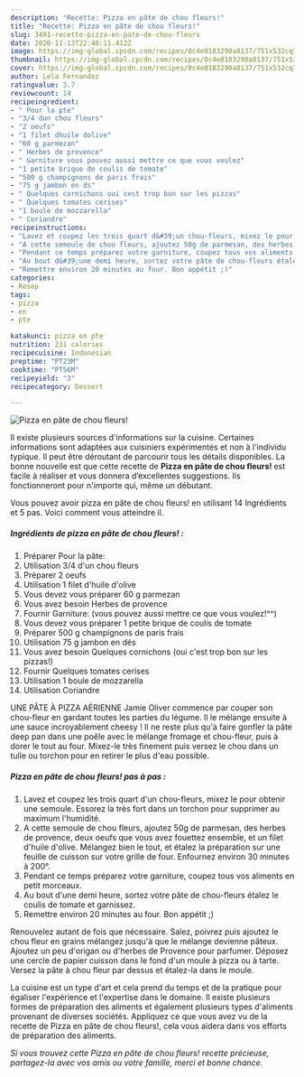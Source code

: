 ```yaml
---
description: "Recette: Pizza en pâte de chou fleurs!"
title: "Recette: Pizza en pâte de chou fleurs!"
slug: 3491-recette-pizza-en-pate-de-chou-fleurs
date: 2020-11-13T22:40:11.412Z
image: https://img-global.cpcdn.com/recipes/0c4e0183290a8137/751x532cq70/pizza-en-pate-de-chou-fleurs-photo-principale-de-la-recette.jpg
thumbnail: https://img-global.cpcdn.com/recipes/0c4e0183290a8137/751x532cq70/pizza-en-pate-de-chou-fleurs-photo-principale-de-la-recette.jpg
cover: https://img-global.cpcdn.com/recipes/0c4e0183290a8137/751x532cq70/pizza-en-pate-de-chou-fleurs-photo-principale-de-la-recette.jpg
author: Lela Fernandez
ratingvalue: 3.7
reviewcount: 14
recipeingredient:
- " Pour la pte"
- "3/4 dun chou fleurs"
- "2 oeufs"
- "1 filet dhuile dolive"
- "60 g parmezan"
- " Herbes de provence"
- " Garniture vous pouvez aussi mettre ce que vous voulez"
- "1 petite brique de coulis de tomate"
- "500 g champignons de paris frais"
- "75 g jambon en ds"
- " Quelques cornichons oui cest trop bon sur les pizzas"
- " Quelques tomates cerises"
- "1 boule de mozzarella"
- " Coriandre"
recipeinstructions:
- "Lavez et coupez les trois quart d&#39;un chou-fleurs, mixez le pour obtenir une semoule. Essorez la très fort dans un torchon pour supprimer au maximum l&#39;humidité."
- "A cette semoule de chou fleurs, ajoutez 50g de parmesan, des herbes de provence, deux oeufs que vous avez fouettez ensemble, et un filet d&#39;huile d&#39;olive. Mélangez bien le tout, et étalez la préparation sur une feuille de cuisson sur votre grille de four. Enfournez environ 30 minutes à 200°."
- "Pendant ce temps préparez votre garniture, coupez tous vos aliments en petit morceaux."
- "Au bout d&#39;une demi heure, sortez votre pâte de chou-fleurs étalez le coulis de tomate et garnissez."
- "Remettre environ 20 minutes au four. Bon appétit ;)"
categories:
- Resep
tags:
- pizza
- en
- pte

katakunci: pizza en pte 
nutrition: 231 calories
recipecuisine: Indonesian
preptime: "PT23M"
cooktime: "PT56M"
recipeyield: "3"
recipecategory: Dessert

---
```



![Pizza en pâte de chou fleurs!](https://img-global.cpcdn.com/recipes/0c4e0183290a8137/751x532cq70/pizza-en-pate-de-chou-fleurs-photo-principale-de-la-recette.jpg)

Il existe plusieurs sources d'informations sur la cuisine. Certaines informations sont adaptées aux cuisiniers expérimentés et non à l'individu typique. Il peut être déroutant de parcourir tous les détails disponibles. La bonne nouvelle est que cette recette de <strong> Pizza en pâte de chou fleurs! </strong> est facile à réaliser et vous donnera d’excellentes suggestions. Ils fonctionneront pour n'importe qui, même un débutant.

<!--inarticleads1-->

Vous pouvez avoir pizza en pâte de chou fleurs! en utilisant 14 Ingrédients et 5 pas. Voici comment vous atteindre il.

##### Ingrédients de pizza en pâte de chou fleurs! :

1. Préparer  Pour la pâte:
1. Utilisation 3/4 d&#39;un chou fleurs
1. Préparer 2 oeufs
1. Utilisation 1 filet d&#39;huile d&#39;olive
1. Vous devez vous préparer 60 g parmezan
1. Vous avez besoin  Herbes de provence
1. Fournir  Garniture: (vous pouvez aussi mettre ce que vous voulez!^^)
1. Vous devez vous préparer 1 petite brique de coulis de tomate
1. Préparer 500 g champignons de paris frais
1. Utilisation 75 g jambon en dés
1. Vous avez besoin  Quelques cornichons (oui c&#39;est trop bon sur les pizzas!)
1. Fournir  Quelques tomates cerises
1. Utilisation 1 boule de mozzarella
1. Utilisation  Coriandre


UNE PÂTE À PIZZA AÉRIENNE Jamie Oliver commence par couper son chou-fleur en gardant toutes les parties du légume. Il le mélange ensuite à une sauce incroyablement cheesy ! Il ne reste plus qu&#39;à faire gonfler la pâte deep pan dans une poêle avec le mélange fromage et chou-fleur, puis à dorer le tout au four. Mixez-le très finement puis versez le chou dans un tulle ou torchon pour en retirer le plus d&#39;eau possible. 

<!--inarticleads2-->

##### Pizza en pâte de chou fleurs! pas à pas :

1. Lavez et coupez les trois quart d&#39;un chou-fleurs, mixez le pour obtenir une semoule. Essorez la très fort dans un torchon pour supprimer au maximum l&#39;humidité.
1. A cette semoule de chou fleurs, ajoutez 50g de parmesan, des herbes de provence, deux oeufs que vous avez fouettez ensemble, et un filet d&#39;huile d&#39;olive. Mélangez bien le tout, et étalez la préparation sur une feuille de cuisson sur votre grille de four. Enfournez environ 30 minutes à 200°.
1. Pendant ce temps préparez votre garniture, coupez tous vos aliments en petit morceaux.
1. Au bout d&#39;une demi heure, sortez votre pâte de chou-fleurs étalez le coulis de tomate et garnissez.
1. Remettre environ 20 minutes au four. Bon appétit ;)


Renouvelez autant de fois que nécessaire. Salez, poivrez puis ajoutez le chou fleur en grains mélangez jusqu&#39;à que le mélange devienne pâteux. Ajoutez un peu d&#39;origan ou d&#39;herbes de Provence pour parfumer. Déposez une cercle de papier cuisson dans le fond d&#39;un moule à pizza ou à tarte. Versez la pâte à chou fleur par dessus et étalez-la dans le moule. 

<!--inarticleads1-->

<p>
La cuisine est un type d'art et cela prend du temps et de la pratique pour égaliser l'expérience et l'expertise dans le domaine. Il existe plusieurs formes de préparation des aliments et également plusieurs types d'aliments provenant de diverses sociétés. Appliquez ce que vous avez vu de la recette de Pizza en pâte de chou fleurs!, cela vous aidera dans vos efforts de préparation des aliments.
</p>

<p>
<i>Si vous trouvez cette Pizza en pâte de chou fleurs! recette précieuse, partagez-la avec vos amis ou votre famille, merci et bonne chance.</i>
</p>
